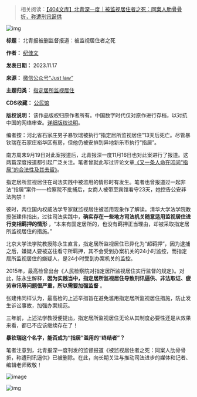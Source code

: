 
> 
> 相关阅读：[【404文库】北青深一度｜被监视居住者之死：同案人肋骨骨折，称遭刑讯逼供](https://chinadigitaltimes.net/chinese/702300.html "【404文库】北青深一度｜被监视居住者之死：同案人肋骨骨折，称遭刑讯逼供")
> 
> 
> 


![img](https://chinadigitaltimes.net/chinese/files/2023/11/Screen-Shot-2023-11-18-at-10.06.50-PM.png)




**标题：** 北青报被删监督报道：被监视居住者之死  

**作者：** [纪佳文](https://chinadigitaltimes.net/space/北青深一度)  

**发表日期：** 2023.11.17  

**来源：** [微信公众号“Just law”](https://mp.weixin.qq.com/s/SEIBAB_UjTXYVAb90lBnvg)  

**主题归类：** [指定居所监视居住](https://chinadigitaltimes.net/space/指定居所监视居住)  

**CDS收藏：** [公民馆](https://chinadigitaltimes.net/space/%E5%85%AC%E6%B0%91%E9%A6%86)  

**版权说明：** 该作品版权归原作者所有。中国数字时代仅对原作进行存档，以对抗中国的网络审查。[详细版权说明](https://chinadigitaltimes.net/chinese/copyright)。


编者按：河北省石家庄男子暴钦瑞被执行“指定居所监视居住”13天后死亡。尽管暴钦瑞在石家庄裕华区有房，但他仍被安排到异地新乐市执行“指居”。


南方周末9月19日对此案报道后，北青报深一度11月16日也对此案进行了报道。这两篇深度报道都引起广泛关注。笔者曾就此写过评论文章[《又一条人命在叩问“指居”的合法性及其去留》](http://mp.weixin.qq.com/s?__biz=MzAxOTU5MDI1MQ==\&mid=2247485896\&idx=1\&sn=1ad541e2ef9c756dabe0587ae3d0c7aa\&chksm=9bc5f4ccacb27dda9b1cba1f1bfd4a3a591c97f0c1d5222e93658bcf919f7da5cc61aa6d255e\&scene=21#wechat_redirect)。


指定居所监视居住在司法实践中被滥用的情形时有发生。笔者也曾报道过一起非法“指居”案件——检察院不批捕后，女商人被带至宾馆看守23天，她控告公安非法拘禁！


彼时，两位国内权威法学专家就监视居住被滥用现象作了解读。清华大学法学院教授张建伟指出，过往司法实践中，**确实存在一些地方司法机关随意适用监视居住进行变相羁押的情形** ，“本来有固定居所的，也没有羁押正当理由，却被采取指定居所监视居住的措施。”


北京大学法学院教授陈永生直言，指定居所监视居住已异化为“超羁押”，因为逮捕之后，嫌疑人要被送往看守所羁押，其不会受到办案机关的24小时监控，而指定居所监视居住的嫌疑人，是24小时受到办案机关的监控。


2015年，最高检曾出台《人民检察院对指定居所监视居住实行监督的规定》。对此，陈永生解释，**因为实践当中，指定居所监视居住导致刑讯逼供、非法取证、疲劳审讯等问题很严重，所以需要加强监督** 。


张建伟同样认为，最高检的上述举措旨在避免滥用指定居所监视居住措施，防止发生诉讼事故，加强办案规范。


三年前，上述法学教授便提出，指定居所监视居住无论从其制度必要性还是从效果来看，都已不应该继续存在了！


**暴钦瑞这个名字，能否成为“指居”滥用的“终结者”？** 


笔者注意到，北青报深一度刊发的监督报道《被监视居住者之死：同案人肋骨骨折，称遭刑讯逼供》已被删除。在此，向长期关注与推动司法进步的媒体和记者、编辑老师致敬！


![image](https://chinadigitaltimes.net/chinese/files/2023/11/post-702379-6559a893f32b5.)


![img](https://chinadigitaltimes.net/chinese/files/2023/11/post-702379-6559a89409d8f.)


